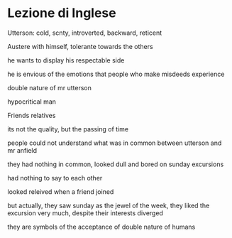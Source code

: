 # Lezione di Inglese

Utterson: cold, scnty, introverted, backward, reticent

Austere with himself, tolerante towards the others

he wants to display his respectable side


he is envious of the emotions that people who make misdeeds experience


double nature of mr utterson

hypocritical man

Friends relatives

its not the quality, but the passing of time


people could not understand what was in common between utterson and mr anfield


they had nothing in common, looked dull and bored on sunday excursions

had nothing to say to each other

looked releived when a friend joined

but actually, they saw sunday as the jewel of the week, they liked the excursion very much, despite their interests diverged

they are symbols of the acceptance of double nature of humans
<!--stackedit_data:
eyJoaXN0b3J5IjpbNjE1Mzc0Mjk1LC0yNDM3MTMwNjEsLTEyNj
M2OTUyMTZdfQ==
-->